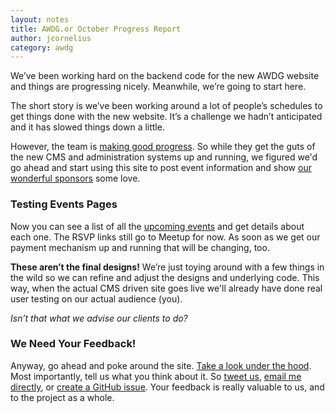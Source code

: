 ```yaml
---
layout: notes
title: AWDG.or October Progress Report
author: jcornelius
category: awdg
---
```

We&rsquo;ve been working hard on the backend code for the new AWDG website and things are progressing nicely. Meanwhile, we&rsquo;re going to start here.

The short story is we&rsquo;ve been working around a lot of people&rsquo;s schedules to get things done with the new website. It&rsquo;s a challenge we hadn&rsquo;t anticipated and it has slowed things down a little.

However, the team is [making good progress](https://github.com/AWDG/awdg). So while they get the guts of the new CMS and administration systems up and running, we figured we'd go ahead and start using this site to post event information and show [our wonderful sponsors](#sponsors) some love.

### Testing Events Pages

Now you can see a list of all the [upcoming events](/events/) and get details about each one. The RSVP links still go to Meetup for now. As soon as we get our payment mechanism up and running that will be changing, too.</p>

**These  aren&rsquo;t the final designs!** We&rsquo;re just toying around with a few things in the wild so we can refine and adjust the designs and underlying code. This way, when the actual CMS driven site goes live we'll already have done real user testing on our actual audience (you).

*Isn&rsquo;t that what we advise our clients to do?*

### We Need Your Feedback!

Anyway, go ahead and poke around the site. [Take a look under the hood](https://github.com/AWDG/awdg.org). Most importantly, tell us what you think about it. So [tweet us](http://twitter.com/awdg), [email me directly](mailto:jc@awdg.org), or [create a GitHub issue](https://github.com/AWDG/awdg.org/issues). Your feedback is really valuable to us, and to the project as a whole.